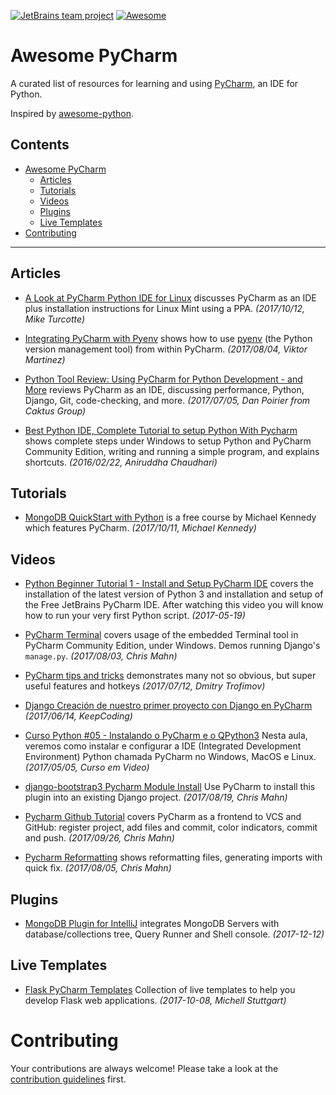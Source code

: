 [![JetBrains team project](http://jb.gg/badges/team.svg)](https://confluence.jetbrains.com/display/ALL/JetBrains+on+GitHub) [![Awesome](https://cdn.rawgit.com/sindresorhus/awesome/d7305f38d29fed78fa85652e3a63e154dd8e8829/media/badge.svg)](https://github.com/sindresorhus/awesome)

# Awesome PyCharm 

A curated list of resources for learning and using 
[PyCharm](https://www.jetbrains.com/pycharm), 
an IDE for Python.

Inspired by [awesome-python](https://github.com/vinta/awesome-python).

## Contents

- [Awesome PyCharm](#awesome-pycharm)
    - [Articles](#articles)
    - [Tutorials](#tutorials)
    - [Videos](#videos)
    - [Plugins](#plugins)
    - [Live Templates](#live-templates)
- [Contributing](#contributing)

- - -

## Articles

* [A Look at PyCharm Python IDE for Linux](https://www.ghacks.net/2017/10/12/pycharm-python-ide-linux/) 
discusses PyCharm as an IDE plus installation instructions for Linux Mint 
using a PPA. *(2017/10/12, Mike Turcotte)*

* [Integrating PyCharm with Pyenv](http://victormartinez.co/2017/08/04/integrating-pycharm-with-pyenv/)  shows how to use 
[pyenv](https://github.com/pyenv/pyenv) (the Python version management tool) 
from within PyCharm. *(2017/08/04, Viktor Martinez)*

* [Python Tool Review: Using PyCharm for Python Development - and More](https://www.caktusgroup.com/blog/2017/07/05/python-tool-review-using-pycharm-python-development-and-more/?utm_content=58335036&utm_medium=social&utm_source=twitter) 
reviews PyCharm as an IDE, discussing performance, Python, Django, Git, 
code-checking, and more. *(2017/07/05, Dan Poirier from Caktus Group)*

* [Best Python IDE, Complete Tutorial to setup Python With Pycharm](http://www.csestack.org/best-python-ide-complete-tutorial-to-setup-python-with-pycharm/) shows 
complete steps under Windows to setup Python and PyCharm Community Edition, 
writing and running a simple program, and explains shortcuts.
*(2016/02/22, Aniruddha Chaudhari)*

## Tutorials

* [MongoDB QuickStart with Python](http://freemongodbcourse.com) is a free 
course by Michael Kennedy which features PyCharm. *(2017/10/11, Michael Kennedy)*

## Videos

* [Python Beginner Tutorial 1 - Install and Setup PyCharm IDE](https://youtu.be/0y5XlNeFxNk) 
covers the installation of the latest version of Python 3 and installation 
and setup of the Free JetBrains PyCharm IDE. After watching this video you 
will know how to run your very first Python script. *(2017-05-19)*

* [PyCharm Terminal](https://youtu.be/i1js96Ha_OQ) covers usage of the 
embedded Terminal tool in PyCharm Community Edition, under Windows. Demos 
running Django's `manage.py`. *(2017/08/03, Chris Mahn)*

* [PyCharm tips and tricks](https://youtu.be/SVxuUGjB8YU) demonstrates many not so obvious, but super useful features and hotkeys *(2017/07/12, Dmitry Trofimov)* 

* [Django Creación de nuestro primer proyecto con Django en PyCharm](https://youtu.be/oX0SoU9OHnE) 
*(2017/06/14, KeepCoding)*

* [Curso Python #05 - Instalando o PyCharm e o QPython3](https://youtu.be/ElRd0cbXIv4) 
Nesta aula, veremos como instalar e configurar a IDE (Integrated Development 
Environment) Python chamada PyCharm no Windows, MacOS e 
Linux.  *(2017/05/05, Curso em Video)*

* [django-bootstrap3 Pycharm Module Install](https://youtu.be/5y9Z_BhEr5Q)  Use PyCharm to install this plugin 
 into an existing Django project. *(2017/08/19, Chris Mahn)*


* [Pycharm Github Tutorial](https://youtu.be/h2ePD5kjjaM) covers PyCharm as a 
frontend to VCS and GitHub: register project, add files and commit, color 
indicators, commit and push. *(2017/09/26, Chris Mahn)*

* [Pycharm Reformatting](https://youtu.be/JZ_xuPiK-UA) shows 
reformatting files, generating imports with quick fix. *(2017/08/05, Chris Mahn)*

## Plugins

* [MongoDB Plugin for IntelliJ](https://plugins.jetbrains.com/plugin/7141-mongo-plugin) 
integrates MongoDB Servers with database/collections tree, Query Runner and 
Shell console. *(2017-12-12)*

## Live Templates

* [Flask PyCharm Templates](https://github.com/mstuttgart/flask-pycharm-templates)
Collection of live templates to help you develop Flask web applications. *(2017-10-08, Michell Stuttgart)*

# Contributing

Your contributions are always welcome! Please take a look at the 
[contribution guidelines](https://github.com/JetBrains/awesome-pycharm/blob/master/CONTRIBUTING.md) 
first.
